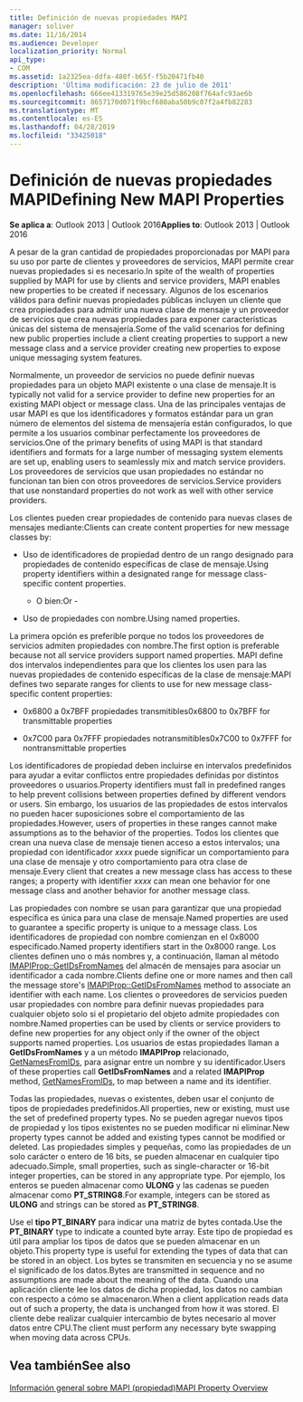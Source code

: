 ```yaml
---
title: Definición de nuevas propiedades MAPI
manager: soliver
ms.date: 11/16/2014
ms.audience: Developer
localization_priority: Normal
api_type:
- COM
ms.assetid: 1a2325ea-ddfa-480f-b65f-f5b20471fb40
description: 'Última modificación: 23 de julio de 2011'
ms.openlocfilehash: 666ee413319765e39e25d586208f764afc93ae6b
ms.sourcegitcommit: 8657170d071f9bcf680aba50b9c07f2a4fb82283
ms.translationtype: MT
ms.contentlocale: es-ES
ms.lasthandoff: 04/28/2019
ms.locfileid: "33425018"
---
```

# <a name="defining-new-mapi-properties"></a><span data-ttu-id="19689-103">Definición de nuevas propiedades MAPI</span><span class="sxs-lookup"><span data-stu-id="19689-103">Defining New MAPI Properties</span></span>

  
  
<span data-ttu-id="19689-104">**Se aplica a**: Outlook 2013 | Outlook 2016</span><span class="sxs-lookup"><span data-stu-id="19689-104">**Applies to**: Outlook 2013 | Outlook 2016</span></span> 
  
<span data-ttu-id="19689-105">A pesar de la gran cantidad de propiedades proporcionadas por MAPI para su uso por parte de clientes y proveedores de servicios, MAPI permite crear nuevas propiedades si es necesario.</span><span class="sxs-lookup"><span data-stu-id="19689-105">In spite of the wealth of properties supplied by MAPI for use by clients and service providers, MAPI enables new properties to be created if necessary.</span></span> <span data-ttu-id="19689-106">Algunos de los escenarios válidos para definir nuevas propiedades públicas incluyen un cliente que crea propiedades para admitir una nueva clase de mensaje y un proveedor de servicios que crea nuevas propiedades para exponer características únicas del sistema de mensajería.</span><span class="sxs-lookup"><span data-stu-id="19689-106">Some of the valid scenarios for defining new public properties include a client creating properties to support a new message class and a service provider creating new properties to expose unique messaging system features.</span></span>
  
<span data-ttu-id="19689-107">Normalmente, un proveedor de servicios no puede definir nuevas propiedades para un objeto MAPI existente o una clase de mensaje.</span><span class="sxs-lookup"><span data-stu-id="19689-107">It is typically not valid for a service provider to define new properties for an existing MAPI object or message class.</span></span> <span data-ttu-id="19689-108">Una de las principales ventajas de usar MAPI es que los identificadores y formatos estándar para un gran número de elementos del sistema de mensajería están configurados, lo que permite a los usuarios combinar perfectamente los proveedores de servicios.</span><span class="sxs-lookup"><span data-stu-id="19689-108">One of the primary benefits of using MAPI is that standard identifiers and formats for a large number of messaging system elements are set up, enabling users to seamlessly mix and match service providers.</span></span> <span data-ttu-id="19689-109">Los proveedores de servicios que usan propiedades no estándar no funcionan tan bien con otros proveedores de servicios.</span><span class="sxs-lookup"><span data-stu-id="19689-109">Service providers that use nonstandard properties do not work as well with other service providers.</span></span> 
  
<span data-ttu-id="19689-110">Los clientes pueden crear propiedades de contenido para nuevas clases de mensajes mediante:</span><span class="sxs-lookup"><span data-stu-id="19689-110">Clients can create content properties for new message classes by:</span></span>
  
- <span data-ttu-id="19689-111">Uso de identificadores de propiedad dentro de un rango designado para propiedades de contenido específicas de clase de mensaje.</span><span class="sxs-lookup"><span data-stu-id="19689-111">Using property identifiers within a designated range for message class-specific content properties.</span></span>
    
    - <span data-ttu-id="19689-112">O bien:</span><span class="sxs-lookup"><span data-stu-id="19689-112">Or -</span></span>
    
- <span data-ttu-id="19689-113">Uso de propiedades con nombre.</span><span class="sxs-lookup"><span data-stu-id="19689-113">Using named properties.</span></span> 
    
<span data-ttu-id="19689-114">La primera opción es preferible porque no todos los proveedores de servicios admiten propiedades con nombre.</span><span class="sxs-lookup"><span data-stu-id="19689-114">The first option is preferable because not all service providers support named properties.</span></span> <span data-ttu-id="19689-115">MAPI define dos intervalos independientes para que los clientes los usen para las nuevas propiedades de contenido específicas de la clase de mensaje:</span><span class="sxs-lookup"><span data-stu-id="19689-115">MAPI defines two separate ranges for clients to use for new message class-specific content properties:</span></span>
  
- <span data-ttu-id="19689-116">0x6800 a 0x7BFF propiedades transmitibles</span><span class="sxs-lookup"><span data-stu-id="19689-116">0x6800 to 0x7BFF for transmittable properties</span></span>
    
- <span data-ttu-id="19689-117">0x7C00 para 0x7FFF propiedades notransmitibles</span><span class="sxs-lookup"><span data-stu-id="19689-117">0x7C00 to 0x7FFF for nontransmittable properties</span></span>
    
<span data-ttu-id="19689-118">Los identificadores de propiedad deben incluirse en intervalos predefinidos para ayudar a evitar conflictos entre propiedades definidas por distintos proveedores o usuarios.</span><span class="sxs-lookup"><span data-stu-id="19689-118">Property identifiers must fall in predefined ranges to help prevent collisions between properties defined by different vendors or users.</span></span> <span data-ttu-id="19689-119">Sin embargo, los usuarios de las propiedades de estos intervalos no pueden hacer suposiciones sobre el comportamiento de las propiedades.</span><span class="sxs-lookup"><span data-stu-id="19689-119">However, users of properties in these ranges cannot make assumptions as to the behavior of the properties.</span></span> <span data-ttu-id="19689-120">Todos los clientes que crean una nueva clase de mensaje tienen acceso a estos intervalos; una propiedad con identificador  _xxxx_ puede significar un comportamiento para una clase de mensaje y otro comportamiento para otra clase de mensaje.</span><span class="sxs-lookup"><span data-stu-id="19689-120">Every client that creates a new message class has access to these ranges; a property with identifier  _xxxx_ can mean one behavior for one message class and another behavior for another message class.</span></span> 
  
<span data-ttu-id="19689-121">Las propiedades con nombre se usan para garantizar que una propiedad específica es única para una clase de mensaje.</span><span class="sxs-lookup"><span data-stu-id="19689-121">Named properties are used to guarantee a specific property is unique to a message class.</span></span> <span data-ttu-id="19689-122">Los identificadores de propiedad con nombre comienzan en el 0x8000 especificado.</span><span class="sxs-lookup"><span data-stu-id="19689-122">Named property identifiers start in the 0x8000 range.</span></span> <span data-ttu-id="19689-123">Los clientes definen uno o más nombres y, a continuación, llaman al método [IMAPIProp::GetIDsFromNames](imapiprop-getidsfromnames.md) del almacén de mensajes para asociar un identificador a cada nombre.</span><span class="sxs-lookup"><span data-stu-id="19689-123">Clients define one or more names and then call the message store's [IMAPIProp::GetIDsFromNames](imapiprop-getidsfromnames.md) method to associate an identifier with each name.</span></span> <span data-ttu-id="19689-124">Los clientes o proveedores de servicios pueden usar propiedades con nombre para definir nuevas propiedades para cualquier objeto solo si el propietario del objeto admite propiedades con nombre.</span><span class="sxs-lookup"><span data-stu-id="19689-124">Named properties can be used by clients or service providers to define new properties for any object only if the owner of the object supports named properties.</span></span> <span data-ttu-id="19689-125">Los usuarios de estas propiedades llaman a **GetIDsFromNames** y a un método **IMAPIProp** relacionado, [GetNamesFromIDs](imapiprop-getnamesfromids.md), para asignar entre un nombre y su identificador.</span><span class="sxs-lookup"><span data-stu-id="19689-125">Users of these properties call **GetIDsFromNames** and a related **IMAPIProp** method, [GetNamesFromIDs](imapiprop-getnamesfromids.md), to map between a name and its identifier.</span></span>
  
<span data-ttu-id="19689-126">Todas las propiedades, nuevas o existentes, deben usar el conjunto de tipos de propiedades predefinidos.</span><span class="sxs-lookup"><span data-stu-id="19689-126">All properties, new or existing, must use the set of predefined property types.</span></span> <span data-ttu-id="19689-127">No se pueden agregar nuevos tipos de propiedad y los tipos existentes no se pueden modificar ni eliminar.</span><span class="sxs-lookup"><span data-stu-id="19689-127">New property types cannot be added and existing types cannot be modified or deleted.</span></span> <span data-ttu-id="19689-128">Las propiedades simples y pequeñas, como las propiedades de un solo carácter o entero de 16 bits, se pueden almacenar en cualquier tipo adecuado.</span><span class="sxs-lookup"><span data-stu-id="19689-128">Simple, small properties, such as single-character or 16-bit integer properties, can be stored in any appropriate type.</span></span> <span data-ttu-id="19689-129">Por ejemplo, los enteros se pueden almacenar como **ULONG** y las cadenas se pueden almacenar como **PT_STRING8**.</span><span class="sxs-lookup"><span data-stu-id="19689-129">For example, integers can be stored as **ULONG** and strings can be stored as **PT_STRING8**.</span></span> 
  
<span data-ttu-id="19689-130">Use el **tipo PT_BINARY** para indicar una matriz de bytes contada.</span><span class="sxs-lookup"><span data-stu-id="19689-130">Use the **PT_BINARY** type to indicate a counted byte array.</span></span> <span data-ttu-id="19689-131">Este tipo de propiedad es útil para ampliar los tipos de datos que se pueden almacenar en un objeto.</span><span class="sxs-lookup"><span data-stu-id="19689-131">This property type is useful for extending the types of data that can be stored in an object.</span></span> <span data-ttu-id="19689-132">Los bytes se transmiten en secuencia y no se asume el significado de los datos.</span><span class="sxs-lookup"><span data-stu-id="19689-132">Bytes are transmitted in sequence and no assumptions are made about the meaning of the data.</span></span> <span data-ttu-id="19689-133">Cuando una aplicación cliente lee los datos de dicha propiedad, los datos no cambian con respecto a cómo se almacenaron.</span><span class="sxs-lookup"><span data-stu-id="19689-133">When a client application reads data out of such a property, the data is unchanged from how it was stored.</span></span> <span data-ttu-id="19689-134">El cliente debe realizar cualquier intercambio de bytes necesario al mover datos entre CPU.</span><span class="sxs-lookup"><span data-stu-id="19689-134">The client must perform any necessary byte swapping when moving data across CPUs.</span></span> 
  
## <a name="see-also"></a><span data-ttu-id="19689-135">Vea también</span><span class="sxs-lookup"><span data-stu-id="19689-135">See also</span></span>



[<span data-ttu-id="19689-136">Información general sobre MAPI (propiedad)</span><span class="sxs-lookup"><span data-stu-id="19689-136">MAPI Property Overview</span></span>](mapi-property-overview.md)

